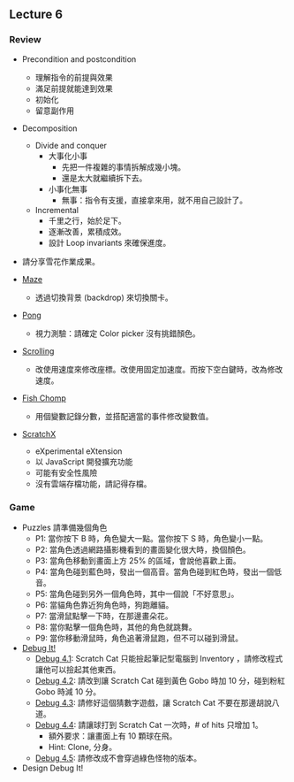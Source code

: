 ## Lecture 6

### Review

+   Precondition and postcondition
    +   理解指令的前提與效果
    +   滿足前提就能達到效果
    +   初始化
    +   留意副作用

+   Decomposition
    +   Divide and conquer
        +   大事化小事
            +   先把一件複雜的事情拆解成幾小塊。
            +   還是太大就繼續拆下去。
        +   小事化無事
            +   無事：指令有支援，直接拿來用，就不用自己設計了。
    +   Incremental
        +   千里之行，始於足下。
        +   逐漸改善，累積成效。
        +   設計 Loop invariants 來確保進度。

+   請分享雪花作業成果。

+   [Maze](https://scratch.mit.edu/projects/11414041/)
    +   透過切換背景 (backdrop) 來切換關卡。
+   [Pong](https://scratch.mit.edu/projects/10128515/)
    +   視力測驗：請確定 Color picker 沒有挑錯顏色。
+   [Scrolling](https://scratch.mit.edu/projects/22162012/)
    +   改使用速度來修改座標。改使用固定加速度。而按下空白鍵時，改為修改速度。
+   [Fish Chomp](https://scratch.mit.edu/projects/10859244/)
    +   用個變數記錄分數，並搭配適當的事件修改變數值。
+   [ScratchX](http://scratchx.org/)
    +   eXperimental eXtension
    +   以 JavaScript 開發擴充功能
    +   可能有安全性風險
    +   沒有雲端存檔功能，請記得存檔。

### Game

+   Puzzles 請準備幾個角色
    +   P1: 當你按下 B 時，角色變大一點。當你按下 S 時，角色變小一點。
    +   P2: 當角色透過網路攝影機看到的畫面變化很大時，換個顏色。
    +   P3: 當角色移動到畫面上方 25% 的區域，會說他喜歡上面。
    +   P4: 當角色碰到藍色時，發出一個高音。當角色碰到紅色時，發出一個低音。
    +   P5: 當角色碰到另外一個角色時，其中一個說「不好意思」。
    +   P6: 當貓角色靠近狗角色時，狗跑離貓。
    +   P7: 當滑鼠點擊一下時，在那邊畫朵花。
    +   P8: 當你點擊一個角色時，其他的角色就跳舞。
    +   P9: 當你移動滑鼠時，角色追著滑鼠跑，但不可以碰到滑鼠。
+   [Debug It!](https://scratch.mit.edu/studios/475634/)
    +   [Debug 4.1](https://scratch.mit.edu/projects/24271192/): Scratch Cat 只能撿起筆記型電腦到 Inventory ，請修改程式讓他可以撿起其他東西。
    +   [Debug 4.2](https://scratch.mit.edu/projects/24271303/): 請改到讓 Scratch Cat 碰到黃色 Gobo 時加 10 分，碰到粉紅 Gobo 時減 10 分。
    +   [Debug 4.3](https://scratch.mit.edu/projects/24271446/): 請修好這個猜數字遊戲，讓 Scratch Cat 不要在那邊胡說八道。
    +   [Debug 4.4](https://scratch.mit.edu/projects/24271475/): 請讓球打到 Scratch Cat 一次時，# of hits 只增加 1。
        +   額外要求：讓畫面上有 10 顆球在飛。
        +   Hint: Clone, 分身。
    +   [Debug 4.5](https://scratch.mit.edu/projects/24271560/): 請修改成不會穿過綠色怪物的版本。
+   Design Debug It!